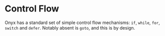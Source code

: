 # Control Flow

Onyx has a standard set of simple control flow mechanisms: `if`, `while`, `for`, `switch` and `defer`.
Notably absent is `goto`, and this is by design.
